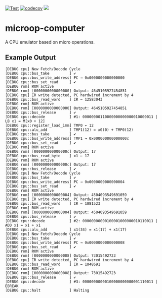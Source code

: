 [![Test](https://github.com/Zitronenjoghurt/microop-computer/actions/workflows/test.yaml/badge.svg)](https://github.com/Zitronenjoghurt/microop-computer/actions/workflows/test.yaml)
[![codecov](https://codecov.io/gh/Zitronenjoghurt/microop-computer/graph/badge.svg?token=UM6T22YO17)](https://codecov.io/gh/Zitronenjoghurt/microop-computer)
![](https://tokei.rs/b1/github/Zitronenjoghurt/microop-computer?category=code&type=Rust&logo=https://simpleicons.org/icons/rust.svg)

# microop-computer

A CPU emulator based on micro operations.

## Example Output

```
[DEBUG cpu] New Fetch/Decode Cycle
[DEBUG cpu::bus_take         ] ✔
[DEBUG cpu::bus_write_address] PC → 0x0000000000000000
[DEBUG cpu::bus_set_read     ] ✔
[DEBUG rom] ROM active
[DEBUG rom] [0000000000000000] Output: 4645105927454851
[DEBUG cpu] IR write detected, PC hardwired increment by 4
[DEBUG cpu::bus_read_word    ] IR ← 12583043
[DEBUG rom] ROM active
[DEBUG rom] [0000000000000000] Output: 4645105927454851
[DEBUG cpu::bus_release      ] ✔
[DEBUG cpu::decode           ] #1: 00000000110000000000000010000011 | LB x1 = M[x0 + 12]
[DEBUG cpu::register_load_imm] TMP0 ← 12
[DEBUG cpu::alu_add          ] TMP1(12) = x0(0) + TMP0(12)
[DEBUG cpu::bus_take         ] ✔
[DEBUG cpu::bus_write_address] TMP1 → 0x000000000000000c
[DEBUG cpu::bus_set_read     ] ✔
[DEBUG rom] ROM active
[DEBUG rom] [000000000000000c] Output: 17
[DEBUG cpu::bus_read_byte    ] x1 ← 17
[DEBUG rom] ROM active
[DEBUG rom] [000000000000000c] Output: 17
[DEBUG cpu::bus_release      ] ✔
[DEBUG cpu] New Fetch/Decode Cycle
[DEBUG cpu::bus_take         ] ✔
[DEBUG cpu::bus_write_address] PC → 0x0000000000000004
[DEBUG cpu::bus_set_read     ] ✔
[DEBUG rom] ROM active
[DEBUG rom] [0000000000000004] Output: 4504093549691059
[DEBUG cpu] IR write detected, PC hardwired increment by 4
[DEBUG cpu::bus_read_word    ] IR ← 1081523
[DEBUG rom] ROM active
[DEBUG rom] [0000000000000004] Output: 4504093549691059
[DEBUG cpu::bus_release      ] ✔
[DEBUG cpu::decode           ] #2: 00000000000100001000000010110011 | ADD x1 = x1 + x1
[DEBUG cpu::alu_add          ] x1(34) = x1(17) + x1(17)
[DEBUG cpu] New Fetch/Decode Cycle
[DEBUG cpu::bus_take         ] ✔
[DEBUG cpu::bus_write_address] PC → 0x0000000000000008
[DEBUG cpu::bus_set_read     ] ✔
[DEBUG rom] ROM active
[DEBUG rom] [0000000000000008] Output: 73015492723
[DEBUG cpu] IR write detected, PC hardwired increment by 4
[DEBUG cpu::bus_read_word    ] IR ← 1048691
[DEBUG rom] ROM active
[DEBUG rom] [0000000000000008] Output: 73015492723
[DEBUG cpu::bus_release      ] ✔
[DEBUG cpu::decode           ] #3: 00000000000100000000000001110011 | EBREAK
[DEBUG cpu::halt             ] Halting
```